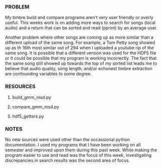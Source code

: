 ### PROBLEM

My timbre build and compare programs aren't very user friendly or overly useful. This weeks work is on adding more ways to search for songs (local audio) and a return that can be sorted and read (pprint) by an average user.

Another problem where other songs are coming up as more similar than a different upload of the same song. For example, a Tom Petty song showed up as th 16th most similar out of 294 when I uploaded a youtube rip of the same song. It is possible that a different version was used for the HDF5 file or it could be possible that my program is working incorrectly. The fact that the same song still showed up towards the top of my sorted list leads me to believe that audio quality, song length, and/or echonest timbre extraction are confounding variables to some degree.


### RESOURCES

1. build_gmm_msd.py

2. compare_gmm_msd.py

3. hdf5_getters.py


### NOTES

No new sources were used other than the occassional python documentation. I used my programs that I have been working on all semester and improved upon them during this past week. While making the program easier to use and read was the focus of this week, investigating discrepancies in search results was the second area of focus. 